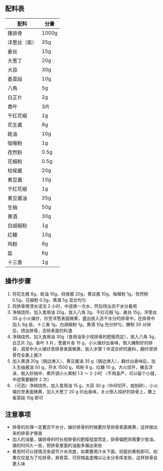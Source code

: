 
## 配料表

| 配料 | 分量 |
|-----|-----|
|猪排骨  | 1000g |
|洋葱丝（紫）  | 35g |
|姜丝    | 15g |
|大葱丁  | 20g |
|大蒜    | 30g |
|香菜段   | 10g |
|八角    | 5g |
|白芷片   | 2g |
|香叶 | 3片 |
|干红花椒   | 1g |
|花生酱   | 8g |
|蚝油   | 10g |
|咖喱粉   | 1g |
|孜然粉   | 0.5g |
|花椒粉   | 0.5g |
|柱侯酱   | 20g |
|黄豆酱   | 10g |
|干红花椒   | 1g |
|黄豆酱油    | 35g |
|生抽    | 50g |
|黄酒    | 30g |
|白胡椒粉 | 1g |
|红糖    | 10g |
|鸡粉    | 8g |
|盐    | 6g |
|十三香    | 1g |


## 操作步骤

1. 将花生酱 8g，蚝油 10g，柱侯酱 20g，黄豆酱 10g，咖喱粉 1g，孜然粉 0.5g，花椒粉 0.5g，黄酒 5g 混合均匀
2. 将排骨用清水浸泡 2 小时，中途换一次水，然后捞出沥干水分备用
3. 净锅烧热，加入食用油 20g，放入八角 2g，干红花椒 1g，姜丝 15g，洋葱丝 35 g 小火煸炒，炒至洋葱表面微黄，盛出放入沥干水分的排骨中。在排骨中加入 6g 盐，十三香 1g，白胡椒粉 1g，黄酒 10g 充分拌匀，腌制 30 分钟后，捞出排骨，去除表面的料渣
4. 净锅烧热，加入食用油 30g（食用油多少视排骨的肥瘦而定），放入八角 3g，白芷片 2g，香叶 3 片，葱姜片各 15 g，小火煸炒出香味，倒入腌制好的排骨，调至中大火煸炒至排骨表面微黄，放入步骤 1 中混合好的酱料，翻炒至排骨完全裹上酱汁
5. 加入黄酒 20g（锅边淋入），黄豆酱油 35 g（锅边淋入），翻炒出香味后，加入生抽酱油 50 g，开水 1500 g，鸡粉 8 g，红糖 10 g，大火烧开，撇去浮沫，倒入砂锅中，煮开调小火煮制 1.5 ～ 2 小时 （不用盖严，可以留个小缝，中途需要翻拌 2 次）
6. （可选）净锅烧热，加入食用油 15 g，大蒜 30 g（中间切开，或拍碎），小火煸炒至表面微黄，加入大葱丁 20 g 炒出香味，关火倒入炖好的排骨上，撒上香菜段 10g 即可

## 注意事项

- 排骨的处理一定要沥干水分，煸炒排骨的时候要炒至排骨表面微黄，这样做出来的排骨才够香
- 加入的油量，煸排骨的时长视排骨的肥瘦程度而定，排骨偏肥则需要少放油，煸的时间久一些，把排骨里面的油脂多煸出来些
- 煮至时可以视情况来调节汁水浓度，如果要用汁水下面，则密封煮制即可。如果仅仅是为了吃排骨，涮青菜，可将锅盖虚掩以让水分多挥发些，这样排骨会更入味